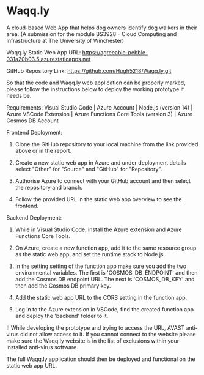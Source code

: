 # Waqq.ly
A cloud-based Web App that helps dog owners identify dog walkers in their area. (A submission for the module BS3928 - Cloud Computing and Infrastructure at The University of Winchester)


Waqq.ly Static Web App URL:
https://agreeable-pebble-031a20b03.5.azurestaticapps.net

GitHub Repository Link:
https://github.com/Hugh5218/Waqq.ly.git


So that the code and Waqq.ly web application can be properly marked, please follow the instructions below to deploy the working prototype if needs be.


Requirements:
Visual Studio Code | 
Azure Account | 
Node.js (version 14) | 
Azure VSCode Extension | 
Azure Functions Core Tools (version 3) | 
Azure Cosmos DB Account


Frontend Deployment:
1. Clone the GitHub repository to your local machine from the link provided above or in the report.

2. Create a new static web app in Azure and under deployment details select "Other" for "Source" and "GitHub" for "Repository".

3. Authorise Azure to connect with your GitHub account and then select the repository and branch.

4. Follow the provided URL in the static web app overview to see the frontend.


Backend Deployment:
1. While in Visual Studio Code, install the Azure extension and Azure Functions Core Tools.

2. On Azure, create a new function app, add it to the same resource group as the static web app, and set the runtime stack to Node.js.

3. In the setting setting of the function app make sure you add the two environmental variables. The first is 'COSMOS_DB_ENDPOINT' and then add the Cosmos DB endpoint URL. The next is 'COSMOS_DB_KEY' and then add the Cosmos DB primary key.

4. Add the static web app URL to the CORS setting in the function app.

5. Log in to the Azure extension in VSCode, find the created function app and deploy the 'backend' folder to it.


!! While developing the prototype and trying to access the URL, AVAST anti-virus did not allow access to it. If you cannot connect to the website please make sure the Waqq.ly website is in the list of exclusions within your installed anti-virus software.

The full Waqq.ly application should then be deployed and functional on the static web app URL.